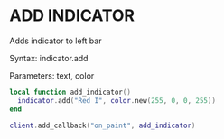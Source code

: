# ADD INDICATOR

Adds indicator to left bar

Syntax:	indicator.add

Parameters:	text, color

```lua
local function add_indicator()
  indicator.add("Red I", color.new(255, 0, 0, 255))
end

client.add_callback("on_paint", add_indicator)
```